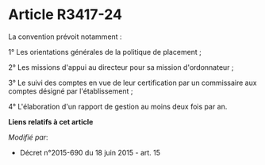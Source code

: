 # Article R3417-24

La convention prévoit notamment :

1° Les orientations générales de la politique de placement ;

2° Les missions d'appui au directeur pour sa mission d'ordonnateur ;

3° Le suivi des comptes en vue  de leur certification par un commissaire aux comptes désigné par l'établissement ;

4° L'élaboration d'un rapport de gestion au moins deux fois par an.

**Liens relatifs à cet article**

_Modifié par_:

  - Décret n°2015-690 du 18 juin 2015 - art. 15
